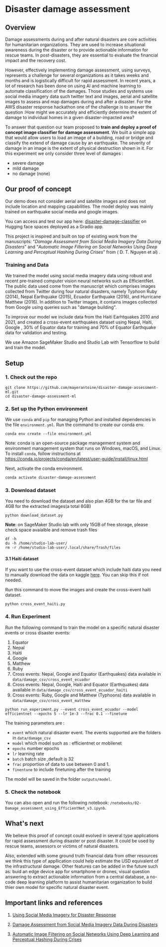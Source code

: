 # Disaster damage assessment

## Overview
Damage assessments during and after natural disasters are core activities for humanitarian organizations. They are used to increase situational awareness during the disaster or to provide actionable information for rescue teams. In post-disasters, they are essential to evaluate the financial impact and the recovery cost.

However, effectively implementing damage assessment, using surveys, represents a challenge for several organizations as it takes weeks and months and is logistically difficult for rapid assessment. In recent years, a lot of research has been done on using AI and machine learning to automate classification of the damages. Those studies and systems use social media imagery data such twitter text and images, aerial and satellite images to assess and map damages during and after a disaster. For the AWS disaster response hackathon one of the challenge is to answer the question :How might we accurately and efficiently determine the extent of damage to individual homes in a given disaster-impacted area?  

To answer that question our team proposed to **train and deploy a proof of concept image classifier for damage assessment**. We built a simple app that would allow users to load an image of a building, road or bridge  and classify the extend of damage cause by an earthquake. The severity of damage in an image is the extent of physical destruction shown in it. For this experiment we only consider three level of damages :

* severe damage
* mild damage
* no damage (none)

## Our proof of concept

Our demo does not consider aerial and satellite images and does not include location and mapping capabilities. The model deploy was mainly trained on earthquake social media and google images.

You can access and test our app here: [disaster-damage-classifier](https://huggingface.co/spaces/mayerantoine/disaster-damage-classifier) on Hugging face spaces deployed as a Gradio app.

This project is inspired and built on top of existing work from the manuscripts: “*Damage Assessment from Social Media Imagery Data During Disasters*”  and “*Automatic Image Filtering on Social Networks Using Deep Learning and Perceptual Hashing During Crises*” from ( D. T. Nguyen et al) .

### Training and Data

We trained the model using social media imagery data using robust and recent pre-trained computer vision neural networks such as EfficientNet. The public data used come from the manuscript which comprises images collected from Twitter during four natural disasters, namely Typhoon Ruby (2014), Nepal Earthquake (2015), Ecuador Earthquake (2016), and Hurricane Matthew (2016). In addition to Twitter images, it contains images collected from Google using queries such as "damage building".

To improve our model we include data from the Haiti Earhtquakes 2010 and 2021, and created a cross-event earthquakes dataset using Nepal, Haiti, Google , 30% of Equator data for training  and 70% of Equator Earthquake data for validation and testing.

We use Amazon SageMaker Studio and Studio Lab  with Tensorflow to build and train the model.

## Setup

### 1. Check out the repo

```
git clone https://github.com/mayerantoine/disaster-damage-assessment-ml.git
cd disaster-damage-assessment-ml
```

### 2. Set up the Python environment

We use `conda` and `pip` for managing Python and installed dependencies in the file `environment.yml`.
Run the command to create our conda env.

```
conda env create --file environment.yml
```

Note: conda is an open-source package management system and environment management system that runs on Windows, macOS, and Linux.  To install `conda`, follow instructions at https://conda.io/projects/conda/en/latest/user-guide/install/linux.html

Next, activate the conda environment.

```sh
conda activate disaster-damage-assessment
```

### 3. Download dataset

You need to download the dataset and also plan 4GB for the tar file and 4GB for the extracted images(a total 8GB)
```
python download_dataset.py
```

**Note**: on SageMaker Studio lab with only 15GB of free storage, please check space avaialble and remove trash files

``` 
df -h
du -h /home/studio-lab-user/
rm -r /home/studio-lab-user/.local/share/Trash/files
```

#### 3.1 Haiti dataset

If you want to use the cross-event dataset which include haiti data you need to manually download the data on kaggle [here](https://www.kaggle.com/mayerantoine/haiti-damage-assessment). You can skip this if not needed.

Run this command to move the images and create the cross-event haiti dataset.

```
python cross_event_haiti.py
```

### 4. Run Experiment

Run the following command to train the model on a specific natural disaster events or cross disaster events:

1. Equator  
2. Nepal
3. Haiti
4. Google
5. Matthew
6. Ruby
7. Cross events: Nepal, Google and Equator (Earthquakes)  data available in `data/damage_csv/cross_event_ecuador`
8. Cross events: Nepal, Google, Haiti and Equator (Earthquakes) data available in `data/damage_csv/cross_event_ecuador_haiti`
9. Cross events: Ruby, Google and Matthew (Typhoons) data available in `data/damage_csv/cross_event_matthew`

```
python run_experiment.py --event cross_event_ecuador --model efficientnet --epochs 5 --lr 1e-3 --frac 0.1 --finetune
```
The training parameters are :
* `event` which natural disaster event. The events supported are the folders in `data/damage_csv`
* `model` which model such as : efficientnet or mobilenet
* `epochs` number epochs
* `lr` learning rate
* `batch`  batch size ,default is 32
* `frac` proportion of data to use between 0 and 1.
* `finentune`  to include finetuning after the training

The model will be saved in the folder `outputs/model`.


### 5.  Check the notebook

You can also open and run the following notebook: `/notebooks/02-Damage_assessment_using_EfficientNet_v3.ipynb`.

## What's next

We believe this proof of concept could evolved in several type applications for rapid assessment during disaster or post disaster. It could be used by rescue teams, assessors or victims of natural disasters.

Also, extended with some ground truth financial data from other resources we think this type of appllication could help estimate the USD equivalent of the infrastructural damage. Other features can be added in the future such as: buid an edge device app for smartphone or drones, visual question answering to extract actionable information from a central database, a no-code deep learning platform  to assist humanitarian organization to build thier own model for specific natural disaster event.


## Important links and references
1. [Using Social Media Imagery for Disaster Response](https://crisiscomputing.qcri.org/2018/03/04/using-social-media-imagery-for-disaster-response/)

2. [Damage Assessment from Social Media Imagery Data During Disasters](https://ieeexplore.ieee.org/document/9069136)

3. [Automatic Image Filtering on Social Networks Using Deep Learning and Perceptual Hashing During Crises](https://arxiv.org/abs/1704.02602)
